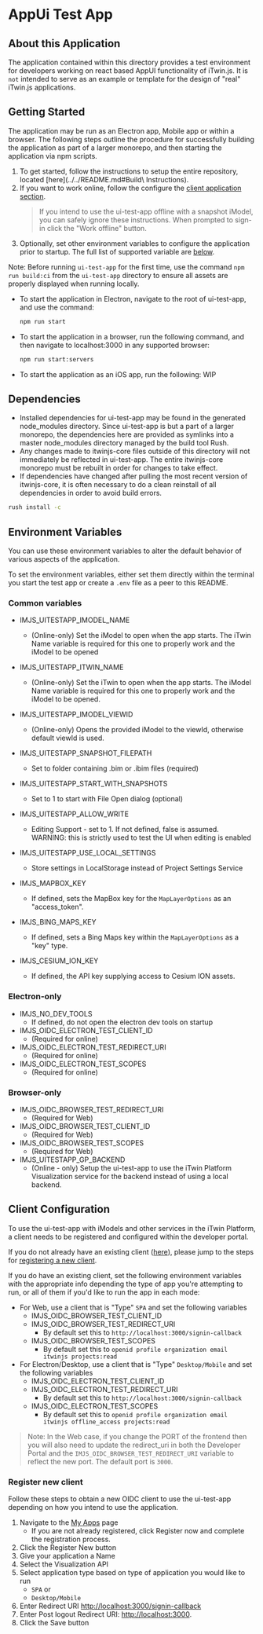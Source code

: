 # AppUi Test App

## About this Application

The application contained within this directory provides a test environment for developers working on react based AppUI functionality of iTwin.js. It is `not` intended to serve as an example or template for the design of "real" iTwin.js applications.

## Getting Started

The application may be run as an Electron app, Mobile app or within a browser. The following steps outline the procedure for successfully building the application as part of a larger monorepo, and then starting the application via npm scripts.

1. To get started, follow the instructions to setup the entire repository, located [here](../../README.md#Build\ Instructions).
2. If you want to work online, follow the configure the [client application section](#client-configuration).
    > If you intend to use the ui-test-app offline with a snapshot iModel, you can safely ignore these instructions. When prompted to sign-in click the "Work offline" button.
3. Optionally, set other environment variables to configure the application prior to startup. The full list of supported variable are [below](#environment-variables).

Note: Before running `ui-test-app` for the first time, use the command `npm run build:ci` from the `ui-test-app` directory to ensure all assets are properly displayed when running locally.

* To start the application in Electron, navigate to the root of ui-test-app, and use the command:

  ```cmd
  npm run start
  ```

* To start the application in a browser, run the following command, and then navigate to localhost:3000 in any supported browser:

  ```cmd
  npm run start:servers
  ```

* To start the application as an iOS app, run the following: WIP

## Dependencies

* Installed dependencies for ui-test-app may be found in the generated node_modules directory. Since ui-test-app is but a part of a larger monorepo, the dependencies here are provided as symlinks into a master node_modules directory managed by the build tool Rush.
* Any changes made to itwinjs-core files outside of this directory will not immediately be reflected in ui-test-app. The entire itwinjs-core monorepo must be rebuilt in order for changes to take effect.
* If dependencies have changed after pulling the most recent version of itwinjs-core, it is often necessary to do a clean reinstall of all dependencies in order to avoid build errors.

```cmd
rush install -c
```

## Environment Variables

You can use these environment variables to alter the default behavior of various aspects of the application.

To set the environment variables, either set them directly within the terminal you start the test app or create a `.env` file as a peer to this README.

### Common variables

* IMJS_UITESTAPP_IMODEL_NAME
  * (Online-only) Set the iModel to open when the app starts. The iTwin Name variable is required for this one to properly work and the iModel to be opened
* IMJS_UITESTAPP_ITWIN_NAME
  * (Online-only) Set the iTwin to open when the app starts. The iModel Name variable is required for this one to properly work and the iModel to be opened.
* IMJS_UITESTAPP_IMODEL_VIEWID
  * (Online-only) Opens the provided iModel to the viewId, otherwise default viewId is used.
* IMJS_UITESTAPP_SNAPSHOT_FILEPATH
  * Set to folder containing .bim or .ibim files (required)
* IMJS_UITESTAPP_START_WITH_SNAPSHOTS
  * Set to 1 to start with File Open dialog (optional)
* IMJS_UITESTAPP_ALLOW_WRITE
  * Editing Support - set to 1. If not defined, false is assumed. WARNING: this is strictly used to test the UI when editing is enabled
* IMJS_UITESTAPP_USE_LOCAL_SETTINGS
  * Store settings in LocalStorage instead of Project Settings Service

* IMJS_MAPBOX_KEY
  * If defined, sets the MapBox key for the `MapLayerOptions` as an "access_token".
* IMJS_BING_MAPS_KEY
  * If defined, sets a Bing Maps key within the `MapLayerOptions` as a "key" type.
* IMJS_CESIUM_ION_KEY
  * If defined, the API key supplying access to Cesium ION assets.

### Electron-only

* IMJS_NO_DEV_TOOLS
  * If defined, do not open the electron dev tools on startup
* IMJS_OIDC_ELECTRON_TEST_CLIENT_ID
  * (Required for online)
* IMJS_OIDC_ELECTRON_TEST_REDIRECT_URI
  * (Required for online)
* IMJS_OIDC_ELECTRON_TEST_SCOPES
  * (Required for online)

### Browser-only

* IMJS_OIDC_BROWSER_TEST_REDIRECT_URI
  * (Required for Web)
* IMJS_OIDC_BROWSER_TEST_CLIENT_ID
  * (Required for Web)
* IMJS_OIDC_BROWSER_TEST_SCOPES
  * (Required for Web)
* IMJS_UITESTAPP_GP_BACKEND
  * (Online - only) Setup the ui-test-app to use the iTwin Platform Visualization service for the backend instead of using a local backend.

## Client Configuration

To use the ui-test-app with iModels and other services in the iTwin Platform, a client needs to be registered and configured within the developer portal.

If you do not already have an existing client ([here](https://developer.bentley.com/my-apps/)), please jump to the steps for [registering a new client](#register-new-client).

If you do have an existing client, set the following environment variables with the appropriate info depending the type of app you're attempting to run, or all of them if you'd like to run the app in each mode:

* For Web, use a client that is "Type" `SPA` and set the following variables
  * IMJS_OIDC_BROWSER_TEST_CLIENT_ID
  * IMJS_OIDC_BROWSER_TEST_REDIRECT_URI
    * By default set this to `http://localhost:3000/signin-callback`
  * IMJS_OIDC_BROWSER_TEST_SCOPES
    * By default set this to `openid profile organization email itwinjs projects:read`
* For Electron/Desktop, use a client that is "Type" `Desktop/Mobile` and set the following variables
  * IMJS_OIDC_ELECTRON_TEST_CLIENT_ID
  * IMJS_OIDC_ELECTRON_TEST_REDIRECT_URI
    * By default set this to `http://localhost:3000/signin-callback`
  * IMJS_OIDC_ELECTRON_TEST_SCOPES
    * By default set this to `openid profile organization email itwinjs offline_access projects:read`

> Note: In the Web case, if you change the PORT of the frontend then you will also need to update the redirect_uri in both the Developer Portal and the `IMJS_OIDC_BROWSER_TEST_REDIRECT_URI` variable to reflect the new port. The default port is `3000`.

### Register new client

Follow these steps to obtain a new OIDC client to use the ui-test-app depending on how you intend to use the application.

1. Navigate to the [My Apps](https://developer.bentley.com/my-apps/) page
    * If you are not already registered, click Register now and complete the registration process.
1. Click the Register New button
1. Give your application a Name
1. Select the Visualization API
1. Select application type based on type of application you would like to run
    * `SPA` or
    * `Desktop/Mobile`
1. Enter Redirect URI <http://localhost:3000/signin-callback>
1. Enter Post logout Redirect URI: <http://localhost:3000>.
1. Click the Save button
